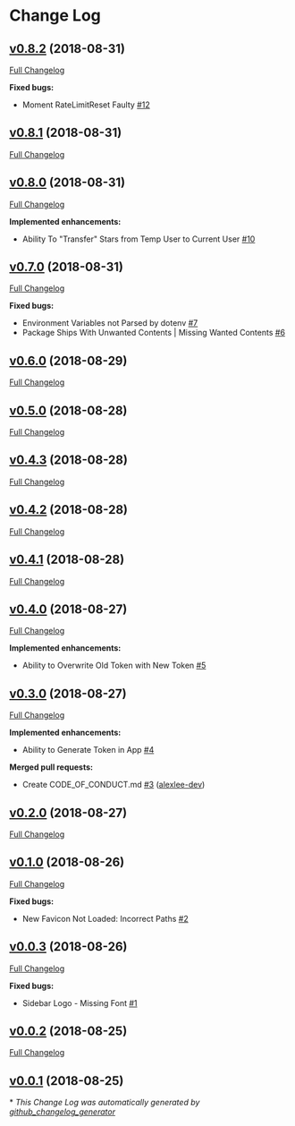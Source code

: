 # Change Log

## [v0.8.2](https://github.com/alexlee-dev/reposier/tree/v0.8.2) (2018-08-31)
[Full Changelog](https://github.com/alexlee-dev/reposier/compare/v0.8.1...v0.8.2)

**Fixed bugs:**

- Moment RateLimitReset Faulty [\#12](https://github.com/alexlee-dev/reposier/issues/12)

## [v0.8.1](https://github.com/alexlee-dev/reposier/tree/v0.8.1) (2018-08-31)
[Full Changelog](https://github.com/alexlee-dev/reposier/compare/v0.8.0...v0.8.1)

## [v0.8.0](https://github.com/alexlee-dev/reposier/tree/v0.8.0) (2018-08-31)
[Full Changelog](https://github.com/alexlee-dev/reposier/compare/v0.7.0...v0.8.0)

**Implemented enhancements:**

- Ability To "Transfer" Stars from Temp User to Current User [\#10](https://github.com/alexlee-dev/reposier/issues/10)

## [v0.7.0](https://github.com/alexlee-dev/reposier/tree/v0.7.0) (2018-08-31)
[Full Changelog](https://github.com/alexlee-dev/reposier/compare/v0.6.0...v0.7.0)

**Fixed bugs:**

- Environment Variables not Parsed by dotenv [\#7](https://github.com/alexlee-dev/reposier/issues/7)
- Package Ships With Unwanted Contents | Missing Wanted Contents [\#6](https://github.com/alexlee-dev/reposier/issues/6)

## [v0.6.0](https://github.com/alexlee-dev/reposier/tree/v0.6.0) (2018-08-29)
[Full Changelog](https://github.com/alexlee-dev/reposier/compare/v0.5.0...v0.6.0)

## [v0.5.0](https://github.com/alexlee-dev/reposier/tree/v0.5.0) (2018-08-28)
[Full Changelog](https://github.com/alexlee-dev/reposier/compare/v0.4.3...v0.5.0)

## [v0.4.3](https://github.com/alexlee-dev/reposier/tree/v0.4.3) (2018-08-28)
[Full Changelog](https://github.com/alexlee-dev/reposier/compare/v0.4.2...v0.4.3)

## [v0.4.2](https://github.com/alexlee-dev/reposier/tree/v0.4.2) (2018-08-28)
[Full Changelog](https://github.com/alexlee-dev/reposier/compare/v0.4.1...v0.4.2)

## [v0.4.1](https://github.com/alexlee-dev/reposier/tree/v0.4.1) (2018-08-28)
[Full Changelog](https://github.com/alexlee-dev/reposier/compare/v0.4.0...v0.4.1)

## [v0.4.0](https://github.com/alexlee-dev/reposier/tree/v0.4.0) (2018-08-27)
[Full Changelog](https://github.com/alexlee-dev/reposier/compare/v0.3.0...v0.4.0)

**Implemented enhancements:**

- Ability to Overwrite Old Token with New Token [\#5](https://github.com/alexlee-dev/reposier/issues/5)

## [v0.3.0](https://github.com/alexlee-dev/reposier/tree/v0.3.0) (2018-08-27)
[Full Changelog](https://github.com/alexlee-dev/reposier/compare/v0.2.0...v0.3.0)

**Implemented enhancements:**

- Ability to Generate Token in App [\#4](https://github.com/alexlee-dev/reposier/issues/4)

**Merged pull requests:**

- Create CODE\_OF\_CONDUCT.md [\#3](https://github.com/alexlee-dev/reposier/pull/3) ([alexlee-dev](https://github.com/alexlee-dev))

## [v0.2.0](https://github.com/alexlee-dev/reposier/tree/v0.2.0) (2018-08-27)
[Full Changelog](https://github.com/alexlee-dev/reposier/compare/v0.1.0...v0.2.0)

## [v0.1.0](https://github.com/alexlee-dev/reposier/tree/v0.1.0) (2018-08-26)
[Full Changelog](https://github.com/alexlee-dev/reposier/compare/v0.0.3...v0.1.0)

**Fixed bugs:**

- New Favicon Not Loaded: Incorrect Paths [\#2](https://github.com/alexlee-dev/reposier/issues/2)

## [v0.0.3](https://github.com/alexlee-dev/reposier/tree/v0.0.3) (2018-08-26)
[Full Changelog](https://github.com/alexlee-dev/reposier/compare/v0.0.2...v0.0.3)

**Fixed bugs:**

- Sidebar Logo - Missing Font [\#1](https://github.com/alexlee-dev/reposier/issues/1)

## [v0.0.2](https://github.com/alexlee-dev/reposier/tree/v0.0.2) (2018-08-25)
[Full Changelog](https://github.com/alexlee-dev/reposier/compare/v0.0.1...v0.0.2)

## [v0.0.1](https://github.com/alexlee-dev/reposier/tree/v0.0.1) (2018-08-25)


\* *This Change Log was automatically generated by [github_changelog_generator](https://github.com/skywinder/Github-Changelog-Generator)*